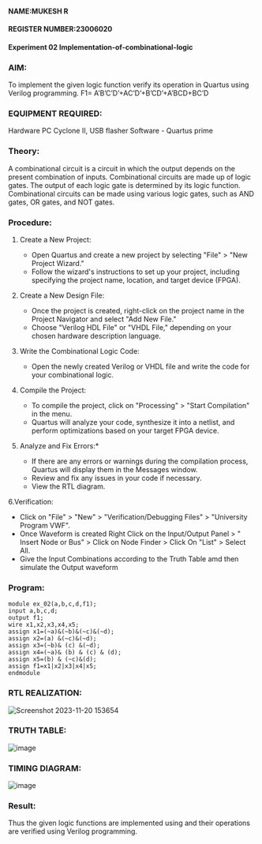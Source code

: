 #### NAME:MUKESH R
#### REGISTER NUMBER:23006020
#### Experiment 02  Implementation-of-combinational-logic
### AIM:
To implement the given logic function verify its operation in Quartus using Verilog programming.
 F1= A’B’C’D’+AC’D’+B’CD’+A’BCD+BC’D
### EQUIPMENT REQUIRED:
 Hardware PC Cyclone II, USB flasher Software - Quartus prime 
### Theory:
 A combinational circuit is a circuit in which the output depends on the present combination of inputs. Combinational circuits are made up of logic gates. The output of each logic gate is determined by its logic function. Combinational circuits can be made using various logic gates, such as AND gates, OR gates, and NOT gates.
### Procedure:
1. Create a New Project:
   - Open Quartus and create a new project by selecting "File" > "New Project Wizard."
   - Follow the wizard's instructions to set up your project, including specifying the project name, location, and target device (FPGA).
2. Create a New Design File:
   - Once the project is created, right-click on the project name in the Project Navigator and select "Add New File."
   - Choose "Verilog HDL File" or "VHDL File," depending on your chosen hardware description language.

3. Write the Combinational Logic Code:
   - Open the newly created Verilog or VHDL file and write the code for your combinational logic.
     
4. Compile the Project:
   - To compile the project, click on "Processing" > "Start Compilation" in the menu.
   - Quartus will analyze your code, synthesize it into a netlist, and perform optimizations based on your target FPGA device.

5. Analyze and Fix Errors:*
   - If there are any errors or warnings during the compilation process, Quartus will display them in the Messages window.
   - Review and fix any issues in your code if necessary.
   - View the RTL diagram.

6.Verification:
   - Click on "File" > "New" > "Verification/Debugging Files" > "University Program VWF".
   - Once Waveform is created Right Click on the Input/Output Panel > " Insert Node or Bus" > Click on Node Finder > Click On "List" > Select All.
   - Give the Input Combinations according to the Truth Table amd then simulate the Output waveform
### Program:
```
module ex_02(a,b,c,d,f1);
input a,b,c,d;
output f1;
wire x1,x2,x3,x4,x5;
assign x1=(~a)&(~b)&(~c)&(~d);
assign x2=(a) &(~c)&(~d);
assign x3=(~b)& (c) &(~d);
assign x4=(~a)& (b) & (c) & (d);
assign x5=(b) & (~c)&(d);
assign f1=x1|x2|x3|x4|x5;
endmodule
```
### RTL REALIZATION:

![Screenshot 2023-11-20 153654](https://github.com/2005Mukesh/Experiment--02-Implementation-of-combinational-logic-/assets/138849308/b1272672-7ecc-49cd-8b69-b364cbded089)

### TRUTH TABLE:
![image](https://github.com/2005Mukesh/Experiment--02-Implementation-of-combinational-logic-/assets/138849308/a4c0061d-e8e2-476e-b5ca-54c67bf5b1f7)

### TIMING DIAGRAM:
![image](https://github.com/2005Mukesh/Experiment--02-Implementation-of-combinational-logic-/assets/138849308/9cc1bbff-7c60-4bb9-a1e3-fe6024870489)

### Result:
Thus the given logic functions are implemented using  and their operations are verified using Verilog programming.
